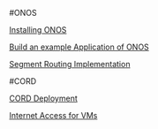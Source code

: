 
#ONOS

[Installing ONOS](https://github.com/Chunhai/Documentations/wiki/Install-and-Run-ONOS-on-OS-X)

[Build an example Application of ONOS](https://github.com/Chunhai/Documentations/wiki/Build-and-debug-a-new-project-of-ONOS)

[Segment Routing Implementation](https://github.com/Chunhai/Documentations/wiki/Deployment-of-Segment-Routing-with-hard-switches)

#CORD

[CORD Deployment](https://github.com/Chunhai/Documentations/wiki/CORD-VTN-Fabric-vSG-Installation-from-Scratch)

[Internet Access for VMs](https://github.com/Chunhai/Documentations/wiki/How-to-configure-the-VM-so-that-it-can-access-Internet)
